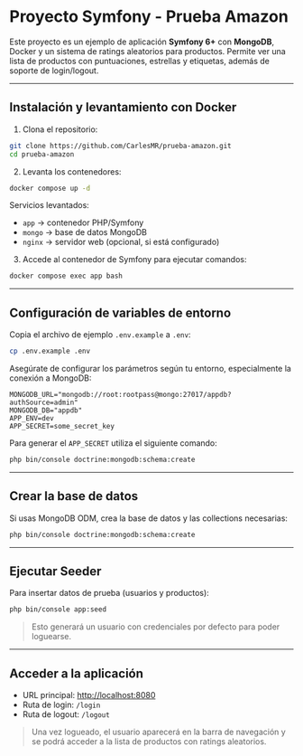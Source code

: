 # Proyecto Symfony - Prueba Amazon

Este proyecto es un ejemplo de aplicación **Symfony 6+** con **MongoDB**, Docker y un sistema de ratings aleatorios para productos. Permite ver una lista de productos con puntuaciones, estrellas y etiquetas, además de soporte de login/logout.

---

## Instalación y levantamiento con Docker

1. Clona el repositorio:

```bash
git clone https://github.com/CarlesMR/prueba-amazon.git
cd prueba-amazon
```

2. Levanta los contenedores:

```bash
docker compose up -d
```

Servicios levantados:

- `app` → contenedor PHP/Symfony
- `mongo` → base de datos MongoDB
- `nginx` → servidor web (opcional, si está configurado)

3. Accede al contenedor de Symfony para ejecutar comandos:

```bash
docker compose exec app bash
```

---

## Configuración de variables de entorno

Copia el archivo de ejemplo `.env.example` a `.env`:

```bash
cp .env.example .env
```

Asegúrate de configurar los parámetros según tu entorno, especialmente la conexión a MongoDB:

```dotenv
MONGODB_URL="mongodb://root:rootpass@mongo:27017/appdb?authSource=admin"
MONGODB_DB="appdb"
APP_ENV=dev
APP_SECRET=some_secret_key
```
Para generar el `APP_SECRET` utiliza el siguiente comando:
```bash
php bin/console doctrine:mongodb:schema:create
```

---

## Crear la base de datos

Si usas MongoDB ODM, crea la base de datos y las collections necesarias:

```bash
php bin/console doctrine:mongodb:schema:create
```

---

## Ejecutar Seeder

Para insertar datos de prueba (usuarios y productos):

```bash
php bin/console app:seed
```

> Esto generará un usuario con credenciales por defecto para poder loguearse.

---

## Acceder a la aplicación

- URL principal: [http://localhost:8080](http://localhost:8080)
- Ruta de login: `/login`
- Ruta de logout: `/logout`

> Una vez logueado, el usuario aparecerá en la barra de navegación y se podrá acceder a la lista de productos con ratings aleatorios.
